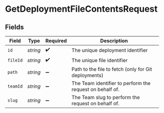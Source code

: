 # GetDeploymentFileContentsRequest


## Fields

| Field                                                    | Type                                                     | Required                                                 | Description                                              |
| -------------------------------------------------------- | -------------------------------------------------------- | -------------------------------------------------------- | -------------------------------------------------------- |
| `id`                                                     | *string*                                                 | :heavy_check_mark:                                       | The unique deployment identifier                         |
| `fileId`                                                 | *string*                                                 | :heavy_check_mark:                                       | The unique file identifier                               |
| `path`                                                   | *string*                                                 | :heavy_minus_sign:                                       | Path to the file to fetch (only for Git deployments)     |
| `teamId`                                                 | *string*                                                 | :heavy_minus_sign:                                       | The Team identifier to perform the request on behalf of. |
| `slug`                                                   | *string*                                                 | :heavy_minus_sign:                                       | The Team slug to perform the request on behalf of.       |